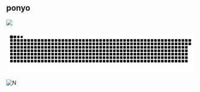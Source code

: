 ## ponyo

[![](https://readme-typing-svg.demolab.com?font=SUSE+Mono&size=34&pause=1000&color=FF69B4&width=485&lines=...%3F;oh+hello!;thanks+for+coming+ig;unfortunately..;there's+not+much+to+see;..for+now+hehe)](https://git.io/typing-svg)

<picture>
  <source media="(prefers-color-scheme: dark)" srcset="https://raw.githubusercontent.com/j-iann/j-iann/output/github-contribution-grid-snake-dark.svg" />
  <source media="(prefers-color-scheme: light)" srcset="https://raw.githubusercontent.com/j-iann/j-iann/output/github-contribution-grid-snake.svg" />
  <img alt="github-snake" src="https://raw.githubusercontent.com/j-iann/j-iann/output/github-contribution-grid-snake.svg" />
</picture>

![N](https://github.com/ponponyo/ponponyo/blob/f403fc4b179b7ef7b5ba9d707e7234d0215814aa/N.gif)
